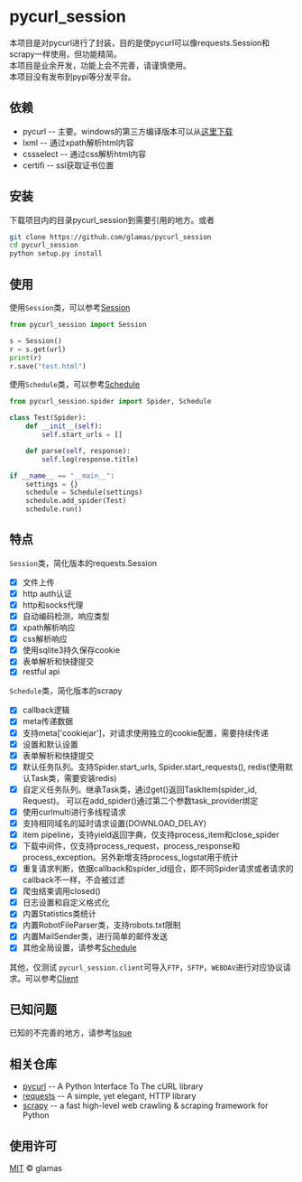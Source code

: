 # pycurl_session
本项目是对pycurl进行了封装，目的是使pycurl可以像requests.Session和scrapy一样使用，但功能精简。  
本项目是业余开发，功能上会不完善，请谨慎使用。  
本项目没有发布到pypi等分发平台。  

## 依赖
- pycurl -- 主要。windows的第三方编译版本可以从[这里下载](https://www.lfd.uci.edu/~gohlke/pythonlibs/#pycurl)
- lxml -- 通过xpath解析html内容
- cssselect -- 通过css解析html内容
- certifi -- ssl获取证书位置

## 安装
下载项目内的目录pycurl_session到需要引用的地方。或者
```sh
git clone https://github.com/glamas/pycurl_session
cd pycurl_session
python setup.py install
```

## 使用
使用`Session`类，可以参考[Session](./doc/Session.zh-CN.md)
```python
from pycurl_session import Session

s = Session()
r = s.get(url)
print(r)
r.save("test.html")
```
使用`Schedule`类，可以参考[Schedule](./doc/Schedule.zh-CN.md)
```python
from pycurl_session.spider import Spider, Schedule

class Test(Spider):
    def __init__(self):
        self.start_urls = []

    def parse(self, response):
        self.log(response.title)

if __name__ == "__main__":
    settings = {}
    schedule = Schedule(settings)
    schedule.add_spider(Test)
    schedule.run()
```

## 特点
`Session`类，简化版本的requests.Session
- [x] 文件上传
- [x] http auth认证
- [x] http和socks代理
- [x] 自动编码检测，响应类型
- [x] xpath解析响应
- [x] css解析响应
- [x] 使用sqlite3持久保存cookie
- [x] 表单解析和快捷提交
- [x] restful api

`Schedule`类，简化版本的scrapy
- [x] callback逻辑
- [x] meta传递数据
- [x] 支持meta['cookiejar']，对请求使用独立的cookie配置，需要持续传递
- [x] 设置和默认设置
- [x] 表单解析和快捷提交
- [x] 默认任务队列。支持Spider.start_urls, Spider.start_requests(), redis(使用默认Task类，需要安装redis)
- [x] 自定义任务队列。继承Task类，通过get()返回TaskItem(spider_id, Request)。 可以在add_spider()通过第二个参数task_provider绑定
- [x] 使用curlmulti进行多线程请求
- [x] 支持相同域名的延时请求设置(DOWNLOAD_DELAY)
- [x] item pipeline，支持yield返回字典，仅支持process_item和close_spider
- [x] 下载中间件，仅支持process_request，process_response和process_exception。另外新增支持process_logstat用于统计
- [x] 重复请求判断，依据callback和spider_id组合，即不同Spider请求或者请求的callback不一样，不会被过滤
- [x] 爬虫结束调用closed()
- [x] 日志设置和自定义格式化
- [x] 内置Statistics类统计
- [x] 内置RobotFileParser类，支持robots.txt限制
- [x] 内置MailSender类，进行简单的邮件发送
- [x] 其他全局设置，请参考[Schedule](./doc/Schedule.zh-CN.md#全局设置)

其他，仅测试
`pycurl_session.client`可导入`FTP`，`SFTP`，`WEBDAV`进行对应协议请求。可以参考[Client](./doc/Client.zh-CN.md)

## 已知问题
已知的不完善的地方，请参考[Issue](./doc/Issue.md)

## 相关仓库
- [pycurl](https://github.com/pycurl/pycurl) -- A Python Interface To The cURL library
- [requests](https://github.com/psf/requests) -- A simple, yet elegant, HTTP library
- [scrapy](https://github.com/scrapy/scrapy) -- a fast high-level web crawling & scraping framework for Python

## 使用许可
[MIT](https://github.com/glamas/pycurl_session/blob/master/LICENSE) © glamas